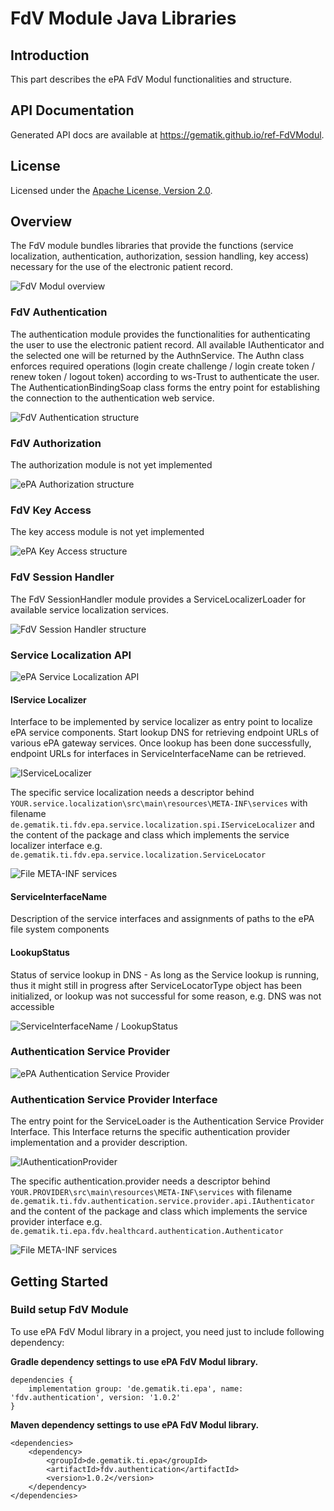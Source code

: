 # FdV Module Java Libraries

## Introduction

This part describes the ePA FdV Modul functionalities and structure.

## API Documentation

Generated API docs are available at <https://gematik.github.io/ref-FdVModul>.

## License

Licensed under the [Apache License, Version 2.0](https://www.apache.org/licenses/LICENSE-2.0).

## Overview

The FdV module bundles libraries that provide the functions (service localization, authentication, authorization, session handling, key access) necessary for the use of the electronic patient record.

![FdV Modul overview](docs/images/generated/ref-epa-fdv-modul.png)

  

### FdV Authentication

The authentication module provides the functionalities for authenticating the user to use the electronic patient record.
All available IAuthenticator and the selected one will be returned by the AuthnService.
The Authn class enforces required operations (login create challenge / login create token / renew token / logout token) according to ws-Trust to authenticate the user.
The AuthenticationBindingSoap class forms the entry point for establishing the connection to the authentication web service.

![FdV Authentication structure](docs/images/AUTHN/generated/authentication.png)

  

### FdV Authorization

The authorization module is not yet implemented

![ePA Authorization structure](docs/images/AUTHZ/generated/authorization.png)

  

### FdV Key Access

The key access module is not yet implemented

![ePA Key Access structure](docs/images/EKA/generated/access.png)

  

### FdV Session Handler

The FdV SessionHandler module provides a ServiceLocalizerLoader for available service localization services.

![FdV Session Handler structure](docs/images/ESH/generated/handler.png)

  

### Service Localization API

![ePA Service Localization API](docs/images/ESLAPI/generated/api.png)

  

#### IService Localizer

Interface to be implemented by service localizer as entry point to localize ePA service components.
Start lookup DNS for retrieving endpoint URLs of various ePA gateway services.
Once lookup has been done successfully, endpoint URLs for interfaces in ServiceInterfaceName can be retrieved.

![IServiceLocalizer](docs/images/ESLAPI/generated/spi.png)

  

The specific service localization needs a descriptor behind `YOUR.service.localization\src\main\resources\META-INF\services` with filename
`de.gematik.ti.fdv.epa.service.localization.spi.IServiceLocalizer` and the content of the package and class which implements the service localizer interface e.g. `de.gematik.ti.fdv.epa.service.localization.ServiceLocator`

![File META-INF services](docs/images/ESLAPI/MetaInfServices.png)

#### ServiceInterfaceName

Description of the service interfaces and assignments of paths to the ePA file system components

#### LookupStatus

Status of service lookup in DNS - As long as the Service lookup is running, thus it might still in progress after ServiceLocatorType object has been initialized, or lookup was not successful for some reason, e.g. DNS was not accessible

![ServiceInterfaceName / LookupStatus](docs/images/ESLAPI/generated/api.png)

  

### Authentication Service Provider

![ePA Authentication Service Provider](docs/images/AUTHNSPI/generated/fdv.authentication.service.provider.png)

  

### Authentication Service Provider Interface

The entry point for the ServiceLoader is the Authentication Service Provider Interface.
This Interface returns the specific authentication provider implementation and a provider description.

![IAuthenticationProvider](docs/images/AUTHNSPI/generated/spi.png)

  

The specific authentication.provider needs a descriptor behind `YOUR.PROVIDER\src\main\resources\META-INF\services` with filename
`de.gematik.ti.fdv.authentication.service.provider.api.IAuthenticator` and the content of the package and class which implements the service provider interface e.g. `de.gematik.ti.epa.fdv.healthcard.authentication.Authenticator`

![File META-INF services](docs/images/AUTHNSPI/MetaInfServices.png)

## Getting Started

### Build setup FdV Module

To use ePA FdV Modul library in a project, you need just to include following dependency:

**Gradle dependency settings to use ePA FdV Modul library.**

    dependencies {
        implementation group: 'de.gematik.ti.epa', name: 'fdv.authentication', version: '1.0.2'
    }

**Maven dependency settings to use ePA FdV Modul library.**

    <dependencies>
        <dependency>
            <groupId>de.gematik.ti.epa</groupId>
            <artifactId>fdv.authentication</artifactId>
            <version>1.0.2</version>
        </dependency>
    </dependencies>
